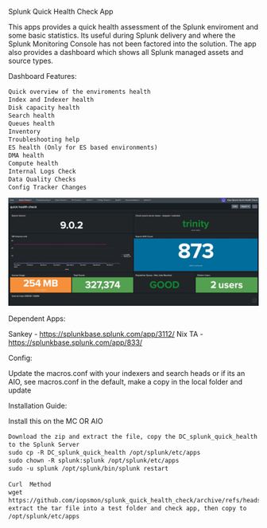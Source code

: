 Splunk Quick Health Check App

This apps provides a quick health assessment of the Splunk enviroment and some basic statistics. Its useful during Splunk delivery and where the Splunk Monitoring Console has not been factored into the solution. The app also provides a dashboard which shows all Splunk managed assets and source types.

Dashboard Features:

    Quick overview of the enviroments health
    Index and Indexer health
    Disk capacity health
    Search health
    Queues health
    Inventory
    Troubleshooting help
    ES health (Only for ES based environments)
    DMA health
    Compute health
    Internal Logs Check 
    Data Quality Checks
    Config Tracker Changes  




![](images/health.jpg)


Dependent Apps:

Sankey - https://splunkbase.splunk.com/app/3112/ 
Nix TA - https://splunkbase.splunk.com/app/833/

Config:

Update the macros.conf with your indexers and search heads or if its an AIO, see macros.conf in the default, make a copy in the local folder and update

Installation Guide:

Install this on the MC OR AIO

    Download the zip and extract the file, copy the DC_splunk_quick_health to the Splunk Server
    sudo cp -R DC_splunk_quick_health /opt/splunk/etc/apps
    sudo chown -R splunk:splunk /opt/splunk/etc/apps
    sudo -u splunk /opt/splunk/bin/splunk restart

    Curl  Method
    wget  https://github.com/iopsmon/splunk_quick_health_check/archive/refs/heads/master.tar.gz
    extract the tar file into a test folder and check app, then copy to /opt/splunk/etc/apps 

